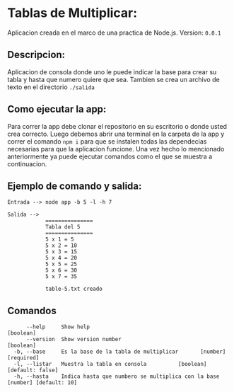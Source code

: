# Tablas de Multiplicar: 
Aplicacion creada en el marco de una practica de Node.js.  Version: ```0.0.1```

## Descripcion:
Aplicacion de consola donde uno le puede indicar la base para crear su tabla y hasta que numero quiere que sea.
Tambien se crea un archivo de texto en el directorio ` ./salida `

## Como ejecutar la app:

Para correr la app debe clonar el repositorio en su escritorio o donde usted crea correcto. Luego debemos abrir una terminal en la carpeta de la app y correr el comando ```npm i``` para que se instalen todas las dependecias necesarias para que la aplicacion funcione. 
Una vez hecho lo mencionado anteriormente ya puede ejecutar comandos como el que se muestra a continuacion.

## Ejemplo de comando y salida:

```
Entrada --> node app -b 5 -l -h 7

Salida --> 
            ===============
            Tabla del 5
            ===============
            5 x 1 = 5
            5 x 2 = 10
            5 x 3 = 15
            5 x 4 = 20
            5 x 5 = 25
            5 x 6 = 30
            5 x 7 = 35

            table-5.txt creado

```

## Comandos
```
      --help     Show help                                             [boolean]
      --version  Show version number                                   [boolean]
  -b, --base     Es la base de la tabla de multiplicar       [number] [required]
  -l, --listar   Muestra la tabla en consola          [boolean] [default: false]
  -h, --hasta    Indica hasta que numbero se multiplica con la base [number] [default: 10]
```


